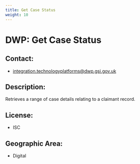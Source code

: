 ```yaml
---
title: Get Case Status
weight: 10
---
```


# DWP: Get Case Status

## Contact:
 - [integration.technologyplatforms@dwp.gsi.gov.uk](mailto:integration.technologyplatforms@dwp.gsi.gov.uk)

## Description:
Retrieves a range of case details relating to a claimant record.

## License:
 - ISC

## Geographic Area:
 - Digital


